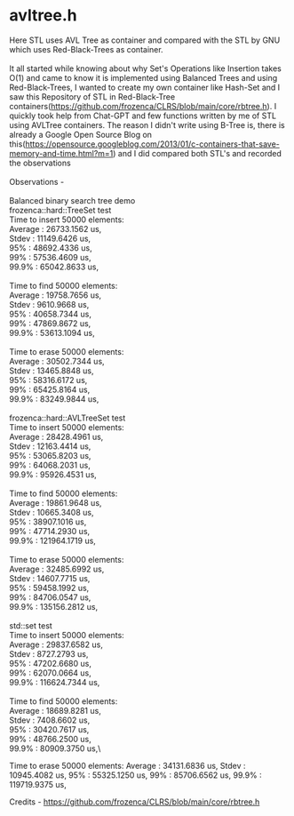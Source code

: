 # avltree.h
Here STL uses AVL Tree as container and compared with the STL by GNU which uses Red-Black-Trees as container.\
\
It all started while knowing about why Set's Operations like Insertion takes O(1) and came to know it is implemented using Balanced Trees and using Red-Black-Trees, I wanted to create my own container like Hash-Set and I saw this Repository of STL in Red-Black-Tree containers(https://github.com/frozenca/CLRS/blob/main/core/rbtree.h). I quickly took help from Chat-GPT and few functions written by me of STL using AVLTree containers. The reason I didn't write using B-Tree is, there is already a Google Open Source Blog on this(https://opensource.googleblog.com/2013/01/c-containers-that-save-memory-and-time.html?m=1) and I did compared both STL's and recorded the observations\
\
Observations - \
\
Balanced binary search tree demo\
frozenca::hard::TreeSet<int> test\
Time to insert  50000 elements:\
Average : 26733.1562 us,\
Stdev   : 11149.6426 us,\
95%     : 48692.4336 us,\
99%     : 57536.4609 us,\
99.9%   : 65042.8633 us,\
\
Time to find  50000 elements:\
Average : 19758.7656 us,\
Stdev   :  9610.9668 us,\
95%     : 40658.7344 us,\
99%     : 47869.8672 us,\
99.9%   : 53613.1094 us,\
\
Time to erase  50000 elements:\
Average : 30502.7344 us,\
Stdev   : 13465.8848 us,\
95%     : 58316.6172 us,\
99%     : 65425.8164 us,\
99.9%   : 83249.9844 us,\
\
frozenca::hard::AVLTreeSet<int> test\
Time to insert  50000 elements:\
Average : 28428.4961 us,\
Stdev   : 12163.4414 us,\
95%     : 53065.8203 us,\
99%     : 64068.2031 us,\
99.9%   : 95926.4531 us,\
\
Time to find  50000 elements:\
Average : 19861.9648 us,\
Stdev   : 10665.3408 us,\
95%     : 38907.1016 us,\
99%     : 47714.2930 us,\
99.9%   : 121964.1719 us,\
\
Time to erase  50000 elements:\
Average : 32485.6992 us,\
Stdev   : 14607.7715 us,\
95%     : 59458.1992 us,\
99%     : 84706.0547 us,\
99.9%   : 135156.2812 us,\
\
std::set<int> test\
Time to insert  50000 elements:\
Average : 29837.6582 us,\
Stdev   :  8727.2793 us,\
95%     : 47202.6680 us,\
99%     : 62070.0664 us,\
99.9%   : 116624.7344 us,\
\
Time to find  50000 elements:\
Average : 18689.8281 us,\
Stdev   :  7408.6602 us,\
95%     : 30420.7617 us,\
99%     : 48766.2500 us,\
99.9%   : 80909.3750 us,\

Time to erase  50000 elements:
Average : 34131.6836 us,
Stdev   : 10945.4082 us,
95%     : 55325.1250 us,
99%     : 85706.6562 us,
99.9%   : 119719.9375 us,

Credits - https://github.com/frozenca/CLRS/blob/main/core/rbtree.h
